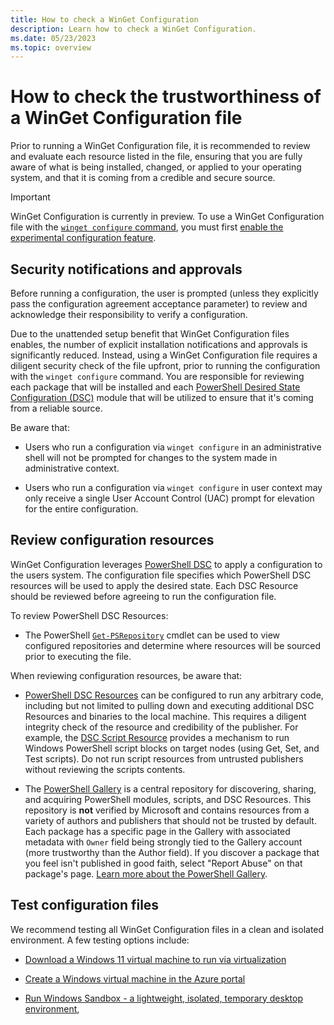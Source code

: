 ```yaml
---
title: How to check a WinGet Configuration
description: Learn how to check a WinGet Configuration.
ms.date: 05/23/2023
ms.topic: overview
---
```


# How to check the trustworthiness of a WinGet Configuration file

Prior to running a WinGet Configuration file, it is recommended to review and evaluate each resource listed in the file, ensuring that you are fully aware of what is being installed, changed, or applied to your operating system, and that it is coming from a credible and secure source.

> [!IMPORTANT]
> WinGet Configuration is currently in preview. To use a WinGet Configuration file with the [`winget configure` command](../winget/configure.md), you must first [enable the experimental configuration feature](index.md#enable-the-winget-configuration-experimental-configuration-preview-feature).

## Security notifications and approvals

Before running a configuration, the user is prompted (unless they explicitly pass the configuration agreement acceptance parameter) to review and acknowledge their responsibility to verify a configuration.

Due to the unattended setup benefit that WinGet Configuration files enables, the number of explicit installation notifications and approvals is significantly reduced. Instead, using a WinGet Configuration file requires a diligent security check of the file upfront, prior to running the configuration with the `winget configure` command. You are responsible for reviewing each package that will be installed and each [PowerShell Desired State Configuration (DSC)](/powershell/dsc/overview) module that will be utilized to ensure that it's coming from a reliable source.

Be aware that:

- Users who run a configuration via `winget configure` in an administrative shell will not be prompted for changes to the system made in administrative context.

- Users who run a configuration via `winget configure` in user context may only receive a single User Account Control (UAC) prompt for elevation for the entire configuration.

## Review configuration resources

WinGet Configuration leverages [PowerShell DSC](/powershell/dsc/overview) to apply a configuration to the users system. The configuration file specifies which PowerShell DSC resources will be used to apply the desired state. Each DSC Resource should be reviewed before agreeing to run the configuration file.

To review PowerShell DSC Resources:

- The PowerShell [`Get-PSRepository`](/powershell/module/powershellget/get-psrepository) cmdlet can be used to view configured repositories and determine where resources will be sourced prior to executing the file.

When reviewing configuration resources, be aware that:

- [PowerShell DSC Resources](/powershell/dsc/concepts/resources) can be configured to run any arbitrary code, including but not limited to pulling down and executing additional DSC Resources and binaries to the local machine. This requires a diligent integrity check of the resource and credibility of the publisher. For example, the [DSC Script Resource](/powershell/dsc/reference/resources/windows/scriptresource) provides a mechanism to run Windows PowerShell script blocks on target nodes (using Get, Set, and Test scripts). Do not run script resources from untrusted publishers without reviewing the scripts contents.

- The [PowerShell Gallery](https://www.powershellgallery.com/) is a central repository for discovering, sharing, and acquiring PowerShell modules, scripts, and DSC Resources. This repository is **not** verified by Microsoft and contains resources from a variety of authors and publishers that should not be trusted by default. Each package has a specific page in the Gallery with associated metadata with `Owner` field being strongly tied to the Gallery account (more trustworthy than the Author field). If you discover a package that you feel isn't published in good faith, select "Report Abuse" on that package's page. [Learn more about the PowerShell Gallery](/powershell/gallery/getting-started).

## Test configuration files

We recommend testing all WinGet Configuration files in a clean and isolated environment. A few testing options include:

- [Download a Windows 11 virtual machine to run via virtualization](https://developer.microsoft.com/windows/downloads/virtual-machines/)

- [Create a Windows virtual machine in the Azure portal](/azure/virtual-machines/windows/quick-create-portal)

- [Run Windows Sandbox - a lightweight, isolated, temporary desktop environment](/windows/security/threat-protection/windows-sandbox/windows-sandbox-overview),
